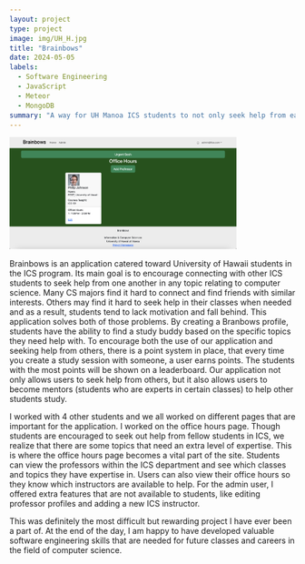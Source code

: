 ```yaml
---
layout: project
type: project
image: img/UH_H.jpg
title: "Brainbows"
date: 2024-05-05
labels:
  - Software Engineering
  - JavaScript
  - Meteor
  - MongoDB
summary: "A way for UH Manoa ICS students to not only seek help from each other, but also to connect and get motivated to study."
---
```


<div class="text-center p-4">
  <img width="400px" src="../img/Brainbows.jpg" class="img-thumbnail" >
</div>

Brainbows is an application catered toward University of Hawaii students in the ICS program. Its main goal is to encourage connecting with other ICS students to seek help from one another in any topic relating to computer science. Many CS majors find it hard to connect and find friends with similar interests. Others may find it hard to seek help in their classes when needed and as a result, students tend to lack motivation and fall behind. This application solves both of those problems. By creating a Branbows profile, students have the ability to find a study buddy based on the specific topics they need help with. To encourage both the use of our application and seeking help from others, there is a point system in place, that every time you create a study session with someone, a user earns points. The students with the most points will be shown on a leaderboard. Our application not only allows users to seek help from others, but it also allows users to become mentors (students who are experts in certain classes) to help other students study. 

I worked with 4 other students and we all worked on different pages that are important for the application. I worked on the office hours page. Though students are encouraged to seek out help from fellow students in ICS, we realize that there are some topics that need an extra level of expertise. This is where the office hours page becomes a vital part of the site. Students can view the professors within the ICS department and see which classes and topics they have expertise in. Users can also view their office hours so they know which instructors are available to help. For the admin user, I offered extra features that are not available to students, like editing professor profiles and adding a new ICS instructor.

This was definitely the most difficult but rewarding project I have ever been a part of. At the end of the day, I am happy to have developed valuable software engineering skills that are needed for future classes and careers in the field of computer science. 

